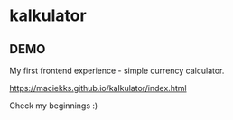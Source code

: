 ﻿# kalkulator
## DEMO

My first frontend experience - simple currency calculator. 

https://maciekks.github.io/kalkulator/index.html

Check my beginnings :)
